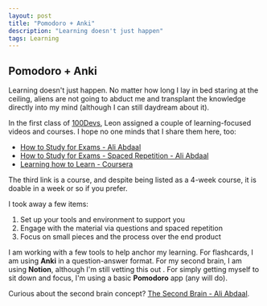 ```yaml
---
layout: post
title: "Pomodoro + Anki"
description: "Learning doesn't just happen"
tags: Learning
---
```

## Pomodoro + Anki

Learning doesn't just happen. No matter how long I lay in bed staring at the ceiling, aliens are not going to abduct me and transplant the knowledge directly into my mind (although I can still daydream about it).

In the first class of [100Devs](https://leonnoel.com/100devs/), Leon assigned a couple of learning-focused videos and courses. I hope no one minds that I share them here, too:
* [How to Study for Exams - Ali Abdaal](https://www.youtube.com/watch?v=ukLnPbIffxE)
* [How to Study for Exams - Spaced Repetition - Ali Abdaal](https://www.youtube.com/watch?v=Z-zNHHpXoMM)
* [Learning how to Learn - Coursera](https://www.coursera.org/learn/learning-how-to-learn/home/welcome)

The third link is a course, and despite being listed as a 4-week course, it is doable in a week or so if you prefer. 

I took away a few items:
1. Set up your tools and environment to support you
2. Engage with the material via questions and spaced repetition
3. Focus on small pieces and the process over the end product

I am working with a few tools to help anchor my learning. For flashcards, I am using **Anki** in a question-answer format. For my second brain, I am using **Notion**, although I'm still vetting this out . For simply getting myself to sit down and focus, I'm using a basic **Pomodoro** app (any will do).

Curious about the second brain concept? [The Second Brain - Ali Abdaal](https://www.youtube.com/watch?v=OP3dA2GcAh8). 
